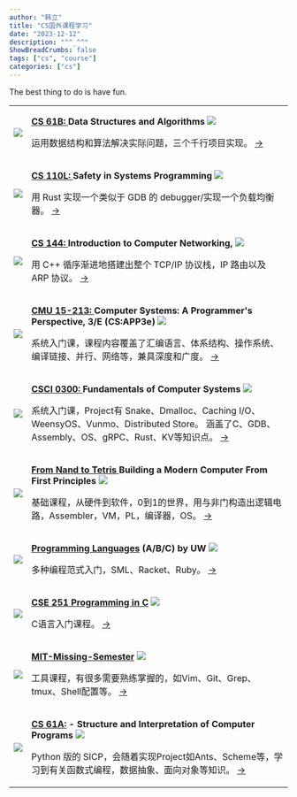```yaml
---
author: "韩立"
title: "CS国外课程学习"
date: "2023-12-12"
description: "^^_^^"
ShowBreadCrumbs: false
tags: ["cs", "course"]
categories: ["cs"]
---
```


The best thing to do is have fun.
<br>

<table class="table">
   <tbody>
      <tr>
         <td class="piccol">
            <img src="https://sp21.datastructur.es/assets/img/favicon.ico" />
         </td>
         <td class="textcol">
            <p>
               <b >
                  <a href="https://sp24.datastructur.es/">
                     CS 61B: 
                  </a>
                  Data Structures and Algorithms
               </b>
               <img class="inline-image" src="https://skillicons.dev/icons?i=java,idea&theme=light">
            </p>
            <p>
            运用数据结构和算法解决实际问题，三个千行项目实现。
            <a href="https://github.com/cs-learning-every-day?q=cs61b&type=all&language=&sort=">-></a>
            </p>
         </td>
      </tr>
      <tr>
         <td class="piccol">
            <img src="https://reberhardt.com/favicon.ico" />
         </td>
         <td class="textcol">
            <p>
               <b >
                  <a href="https://reberhardt.com/cs110l/spring-2020/">
                     CS 110L: 
                  </a>
                  Safety in Systems Programming
               </b>
               <img class="inline-image" src="https://skillicons.dev/icons?i=rust&theme=light">
            </p>
            <p>
            用 Rust 实现一个类似于 GDB 的 debugger/实现一个负载均衡器。
            <a href="https://github.com/cs-learning-every-day/CS110L">-></a>
            </p>
         </td>
      </tr>
      <tr>
         <td class="piccol">
            <img src="https://cdn.jsdelivr.net/gh/XmchxUp/cloudimg@master/20240216/image.4nbgc50rtog0.png" />
         </td>
         <td class="textcol">
            <p>
               <b >
                  <a href="https://cs144.github.io/">
                     CS 144:
                  </a>
                  Introduction to Computer Networking,
               </b>
               <img class="inline-image" src="https://skillicons.dev/icons?i=cpp,linux&theme=light">
            </p>
            <p>
            用 C++ 循序渐进地搭建出整个 TCP/IP 协议栈，IP 路由以及 ARP 协议。
            <a href="https://github.com/cs-learning-every-day/CS144-Fa21">-></a>
            </p>
         </td>
      </tr>
      <tr>
         <td class="piccol">
            <img src="http://csapp.cs.cmu.edu/3e/images/csapp3e-cover.jpg" />
         </td>
         <td class="textcol">
            <p>
               <b >
                  <a href="https://csapp.cs.cmu.edu/">
                     CMU 15-213:
                  </a>
                  Computer Systems: A Programmer's Perspective, 3/E (CS:APP3e)
               </b>
               <img class="inline-image" src="https://skillicons.dev/icons?i=c,linux&theme=light">
            </p>
            <p>
            系统入门课，课程内容覆盖了汇编语言、体系结构、操作系统、编译链接、并行、网络等，兼具深度和广度。
            <a href="https://github.com/cs-learning-every-day/csapp">-></a>
            </p>
         </td>
      </tr>
      <tr>
         <td class="piccol">
            <img src="https://cs.brown.edu/courses/csci0300/2023/images/logo.png" />
         </td>
         <td class="textcol">
            <p>
               <b >
                  <a href="https://cs.brown.edu/courses/csci0300/2024/">
                     CSCI 0300:
                  </a>
                  Fundamentals of Computer Systems
               </b>
               <img class="inline-image" src="https://skillicons.dev/icons?i=cpp,c,rust&theme=light">
            </p>
            <p>
            系统入门课，Project有 Snake、Dmalloc、Caching I/O、WeensyOS、Vunmo、Distributed Store。
            涵盖了C、GDB、Assembly、OS、gRPC、Rust、KV等知识点。
            <a href="https://github.com/cs-learning-every-day/cs300">-></a>
            </p>
         </td>
      </tr>
      <tr>
         <td class="piccol">
            <img src="https://static.wixstatic.com/media/44046b_387f62dae530480dac9b1fa8f731bebf~mv2.png/v1/fill/w_415,h_144,al_c,q_85,usm_0.66_1.00_0.01,enc_auto/44046b_387f62dae530480dac9b1fa8f731bebf~mv2.png" />
         </td>
         <td class="textcol">
            <p>
               <b >
                  <a href="https://www.nand2tetris.org/">
                     From Nand to Tetris
                  </a>
                  Building a Modern Computer From First Principles
               </b>
               <img class="inline-image" src="https://skillicons.dev/icons?i=go&theme=light">
            </p>
            <p>
            基础课程，从硬件到软件，0到1的世界，用与非门构造出逻辑电路，Assembler，VM，PL，编译器，OS。
            <a href="https://github.com/cs-learning-every-day/nand2tetris">-></a>
            </p>
         </td>
      </tr>
      <tr>
         <td class="piccol">
            <img src="https://d3njjcbhbojbot.cloudfront.net/api/utilities/v1/imageproxy/https://coursera-university-assets.s3.amazonaws.com/8c/ff2f50afdf11e5ae9d8158e68cbd96/UW_square_180x180.png?auto=format%2Ccompress&dpr=2&w=28&h=28" />
         </td>
         <td class="textcol">
            <p>
               <b >
                  <a href="https://www.coursera.org/search?query=Programming+Languages">Programming Languages</a>
                  (A/B/C) by UW
               </b>
               <img class="inline-image" src="https://skillicons.dev/icons?i=ruby&theme=light">
            </p>
            <p>
            多种编程范式入门，SML、Racket、Ruby。
            <a href="https://github.com/cs-learning-every-day/programming-language-uw">-></a>
            </p>
         </td>
      </tr>
      <tr>
         <td class="piccol">
            <img src="https://www.cse.msu.edu/~cse251/images/course.png" />
         </td>
         <td class="textcol">
            <p>
               <b ><a href="https://www.cse.msu.edu/~cse251/index.html">CSE 251 Programming in C</a></b>
               <img class="inline-image" src="https://skillicons.dev/icons?i=c&theme=light">
            </p>
            <p>
            C语言入门课程。
            <a href="https://github.com/cs-learning-every-day/cse251">-></a>
            </p>
         </td>
      </tr>
      <tr>
         <td class="piccol">
            <img src="https://missing.csail.mit.edu/favicon-32x32.png" />
         </td>
         <td class="textcol">
            <p>
               <b ><a href="https://missing.csail.mit.edu/">MIT-Missing-Semester</a></b>
               <img class="inline-image" src="https://skillicons.dev/icons?i=bash,vim,git,linux&theme=light">
            </p>
            <p>
            工具课程，有很多需要熟练掌握的，如Vim、Git、Grep、tmux、Shell配置等。
            <a href="https://github.com/cs-learning-every-day/missing-semester">-></a>
            </p>
         </td>
      </tr>
      <tr>
         <td class="piccol">
            <img src="https://cs61a.org/assets/images/logo.png">
         </td>
         <td class="textcol">
            <p>
               <b ><a href="https://cs61a.org/">CS 61A:</a> -  Structure and Interpretation of Computer Programs</b>
               <img class="inline-image" src="https://skillicons.dev/icons?i=python&theme=light">
            </p>
            <p>
            Python 版的 SICP，会随着实现Project如Ants、Scheme等，学习到有关函数式编程，数据抽象、面向对象等知识。
            <a href="https://github.com/cs-learning-every-day/cs61a">-></a>
            </p>
         </td>
      </tr>

   </tbody>
</table>
